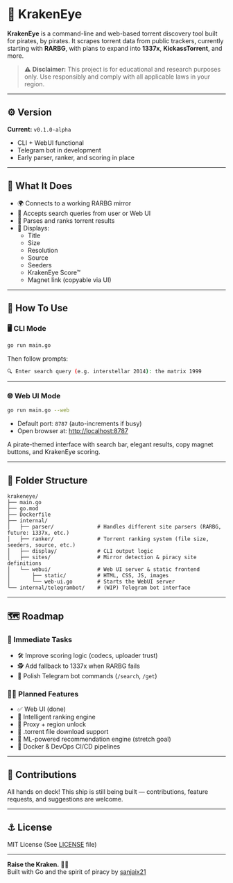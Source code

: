 # 🧿 KrakenEye

**KrakenEye** is a command-line and web-based torrent discovery tool built for pirates, by pirates. It scrapes torrent data from public trackers, currently starting with **RARBG**, with plans to expand into **1337x**, **KickassTorrent**, and more.

> ⚠️ **Disclaimer:** This project is for educational and research purposes only. Use responsibly and comply with all applicable laws in your region.

---

## ⚙️ Version

**Current:** `v0.1.0-alpha`

- CLI + WebUI functional  
- Telegram bot in development  
- Early parser, ranker, and scoring in place

---

## 🎯 What It Does

- 🌍 Connects to a working RARBG mirror
- 🔎 Accepts search queries from user or Web UI
- 📄 Parses and ranks torrent results
- 🧠 Displays:
  - Title
  - Size
  - Resolution
  - Source
  - Seeders
  - KrakenEye Score™
  - Magnet link (copyable via UI)

---

## 🚀 How To Use

### 🖥️ CLI Mode

```bash
go run main.go
```

Then follow prompts:

```bash
🔍 Enter search query (e.g. interstellar 2014): the matrix 1999
```

---

### 🌐 Web UI Mode

```bash
go run main.go --web
```

- Default port: `8787` (auto-increments if busy)
- Open browser at: [http://localhost:8787](http://localhost:8787)

A pirate-themed interface with search bar, elegant results, copy magnet buttons, and KrakenEye scoring.

---

## 📁 Folder Structure

```plaintext
krakeneye/
├── main.go
├── go.mod
├── Dockerfile
├── internal/
│   ├── parser/              # Handles different site parsers (RARBG, future: 1337x, etc.)
│   ├── ranker/              # Torrent ranking system (file size, seeders, source, etc.)
│   ├── display/             # CLI output logic
│   ├── sites/               # Mirror detection & piracy site definitions
│   └── webui/               # Web UI server & static frontend
│       ├── static/          # HTML, CSS, JS, images
│       └── web-ui.go        # Starts the WebUI server
└── internal/telegrambot/    # (WIP) Telegram bot interface
```

---

## 🗺️ Roadmap

### 🔧 Immediate Tasks

- 🛠 Improve scoring logic (codecs, uploader trust)
- 🕵️ Add fallback to 1337x when RARBG fails
- 📱 Polish Telegram bot commands (`/search`, `/get`)

### 🏴‍☠️ Planned Features

- ✅ Web UI (done)
- 🧠 Intelligent ranking engine
- 🧭 Proxy + region unlock
- 💾 .torrent file download support
- 🤖 ML-powered recommendation engine (stretch goal)
- 🐳 Docker & DevOps CI/CD pipelines

---

## 🤝 Contributions

All hands on deck! This ship is still being built — contributions, feature requests, and suggestions are welcome.

---

## ⚓ License

MIT License (See [LICENSE](./LICENSE) file)

---

**Raise the Kraken.** 🏴‍☠️  
Built with Go and the spirit of piracy by [sanjaix21](https://github.com/sanjaix21)
